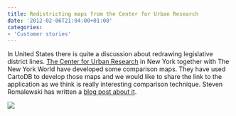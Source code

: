 ```yaml
---
title: Redistricting maps from the Center for Urban Research
date: '2012-02-06T21:04:00+01:00'
categories:
- 'Customer stories'
---
```


In United States there is quite a discussion about redrawing legislative district lines. <a href="http://www.urbanresearch.org/">The Center for Urban Research</a> in New York together with The New York World have developed some comparison maps. They have used CartoDB to develop those maps and we would like to share the link to the application as we think is really interesting comparison technique. Steven Romalewski has written a <a href="http://spatialityblog.com/2012/02/05/interactive-redistricting-map-newyork/">blog post about it</a>.

<a href="http://urbanresearchmaps.org/nyredistricting/map.html"><img src="http://cartodb.s3.amazonaws.com/tumblr/posts/redistricting.jpg"/></a>
